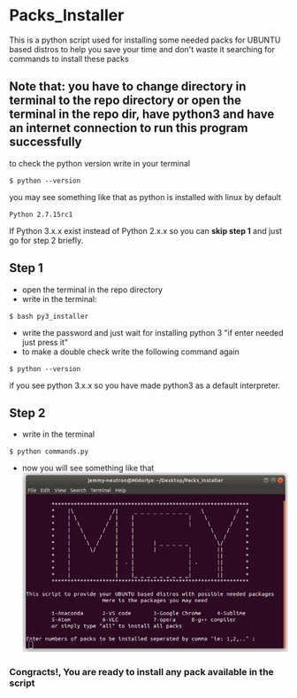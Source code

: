 # Packs_Installer
This is a python script used for installing some needed packs for UBUNTU based distros to help you save your time and don't waste it searching for commands to install these packs

## Note that: you have to change directory in terminal to the repo directory or open the terminal in the repo dir, have python3 and have an internet connection to run this program successfully
to check the python version write in your terminal 
```
$ python --version
``` 
you may see something like that as python is installed with linux by default 
```
Python 2.7.15rc1

```
If Python 3.x.x exist instead of Python 2.x.x so you can **skip step 1** and just go for step 2 briefly.

## Step 1
* open the terminal in the repo directory
* write in the terminal:
```
$ bash py3_installer
```
* write the password and just wait for installing python 3 "if enter needed just press it"
* to make a double check write the following command again
```
$ python --version
```
 if you see python 3.x.x so you have made python3 as a default interpreter. 
## Step 2
* write in the terminal 
```
$ python commands.py
```
* now you will see something like that 
![command](1.png)
### **Congracts!, You are ready to install any pack available in the script**   